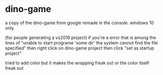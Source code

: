 # dino-game
a copy of the dino-game from google remade in the console.
windows 10 only.

(for people generating a vs2019 project)
if you're a error that is among the lines of "unable to start programe 'some dir' the system cannot find the file specified"
then right click on dino-game project then click "set as startup project"

tried to add color but it makes the wrapping freak out or
the color itself freak out

